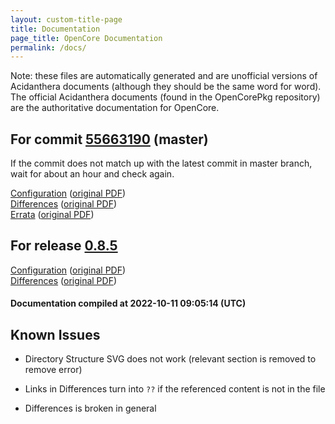 ```yaml
---
layout: custom-title-page
title: Documentation
page_title: OpenCore Documentation
permalink: /docs/
---
```

Note: these files are automatically generated and are unofficial versions of Acidanthera documents (although they should be the same word for word). The official Acidanthera documents (found in the OpenCorePkg repository) are the authoritative documentation for OpenCore.

## For commit [55663190](https://github.com/acidanthera/OpenCorePkg/tree/556631909049142400863224484b4710b506c139) (master)

If the commit does not match up with the latest commit in master branch, wait for about an hour and check again.

[Configuration](latest/Configuration.html) ([original PDF](https://github.com/acidanthera/OpenCorePkg/blob/556631909049142400863224484b4710b506c139/Docs/Configuration.pdf))
<br>
[Differences](latest/Differences.html) ([original PDF](https://github.com/acidanthera/OpenCorePkg/blob/556631909049142400863224484b4710b506c139/Docs/Differences/Differences.pdf))
<br>
[Errata](latest/Errata.html) ([original PDF](https://github.com/acidanthera/OpenCorePkg/blob/556631909049142400863224484b4710b506c139/Docs/Errata/Errata.pdf))

## For release [0.8.5](https://github.com/acidanthera/OpenCorePkg/tree/0.8.5)

[Configuration](release/Configuration.html) ([original PDF](https://github.com/acidanthera/OpenCorePkg/blob/0.8.5/Docs/Configuration.pdf))
<br>
[Differences](release/Differences.html) ([original PDF](https://github.com/acidanthera/OpenCorePkg/blob/0.8.5/Docs/Differences/Differences.pdf))

#### Documentation compiled at 2022-10-11 09:05:14 (UTC)

## Known Issues

* Directory Structure SVG does not work (relevant section is removed to remove error)

* Links in Differences turn into `??` if the referenced content is not in the file

* Differences is broken in general
